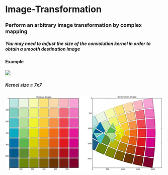 # Image-Transformation
### Perform an arbitrary image transformation by complex mapping
##### You may need to adjust the size of the convolution kernel in order to obtain a smooth destination image
#### Example

![](http://latex.codecogs.com/gif.latex?\huge%20{f(z)=z^{1.2}})

##### Kernel size = 7x7
![](demo.png)
